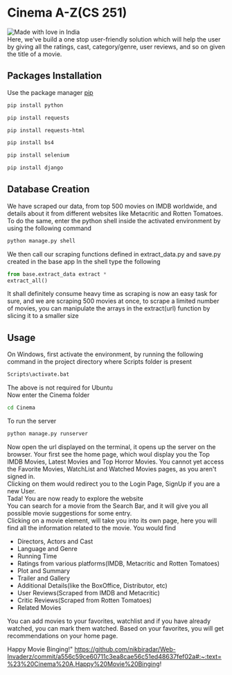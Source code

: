# Cinema A-Z(CS 251)

![Made with love in India](https://madewithlove.now.sh/in) <br>
Here, we've build a one stop user-friendly solution which will help the user by giving all the ratings, cast, category/genre, user reviews, and so on given the title of a movie. 

## Packages Installation
Use the package manager [pip](https://pip.pypa.io/en/stable/)
```bash
pip install python
```
```bash
pip install requests
```
```bash
pip install requests-html
```
```bash
pip install bs4
```
```bash
pip install selenium
```
```bash
pip install django
```
## Database Creation
We have scraped our data, from top 500 movies on IMDB worldwide, and details about it from different websites like Metacritic and Rotten Tomatoes.
To do the same, enter the python shell inside the activated environment by using the following command
```bash
python manage.py shell
```
We then call our scraping functions defined in extract_data.py and save.py created in the base app
In the shell type the following
```python
from base.extract_data extract *
extract_all()
```
It shall definitely consume heavy time as scraping is now an easy task for sure, and we are scraping 500 movies at once, to scrape a limited number of movies, you can manipulate the arrays in the extract(url) function by slicing it to a smaller size 

## Usage
On Windows, first activate the environment, by running the following command in the project directory where Scripts folder is present
```bash
Scripts\activate.bat
```
The above is not required for Ubuntu<br>
Now enter the Cinema folder
```bash
cd Cinema
```
To run the server
```bash
python manage.py runserver
```
Now open the url displayed on the terminal, it opens up the server on the browser. Your first see the home page, which woul display you the Top IMDB Movies, Latest Movies and Top Horror Movies. You cannot yet access the Favorite Movies, WatchList and Watched Movies pages, as you aren't signed in.<br>
Clicking on them would redirect you to the Login Page, SignUp if you are a new User. <br>
Tada! You are now ready to explore the website <br>
You can search for a movie from the Search Bar, and it will give you all possible movie suggestions for some entry.<br>
Clicking on a movie element, will take you into its own page, here you will find all the information related to the movie. You would find
* Directors, Actors and Cast
* Language and Genre
* Running Time
* Ratings from various platforms(IMDB, Metacritic and Rotten Tomatoes)
* Plot and Summary 
* Trailer and Gallery
* Additional Details(like the BoxOffice, Distributor, etc)
* User Reviews(Scraped from IMDB and Metacritic)
* Critic Reviews(Scraped from Rotten Tomatoes)
* Related Movies

You can add movies to your favorites, watchlist and if you have already watched, you can mark them watched. Based on your favorites, you will get recommendations on your home page. <br>

Happy Movie Binging!"
 https://github.com/nikbiradar/Web-Invaderz/commit/a556c59ce60711c3ea8cae56c51ed48637fef02a#:~:text=%23%20Cinema%20A,Happy%20Movie%20Binging!
